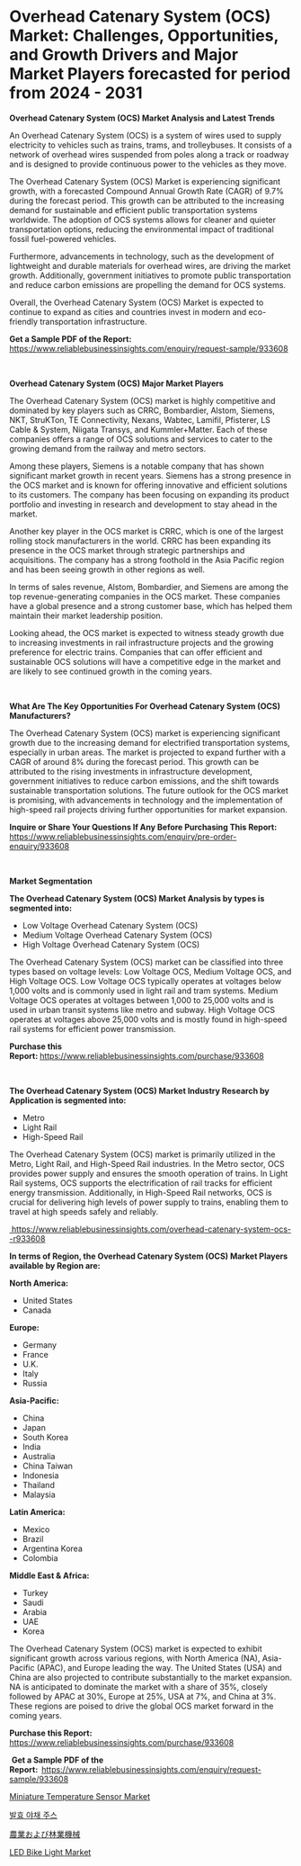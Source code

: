 <p><h1>Overhead Catenary System (OCS) Market: Challenges, Opportunities, and Growth Drivers and Major Market Players forecasted for period from 2024 - 2031</h1></p><p><strong>Overhead Catenary System (OCS) Market Analysis and Latest Trends</strong></p>
<p><p>An Overhead Catenary System (OCS) is a system of wires used to supply electricity to vehicles such as trains, trams, and trolleybuses. It consists of a network of overhead wires suspended from poles along a track or roadway and is designed to provide continuous power to the vehicles as they move.</p><p>The Overhead Catenary System (OCS) Market is experiencing significant growth, with a forecasted Compound Annual Growth Rate (CAGR) of 9.7% during the forecast period. This growth can be attributed to the increasing demand for sustainable and efficient public transportation systems worldwide. The adoption of OCS systems allows for cleaner and quieter transportation options, reducing the environmental impact of traditional fossil fuel-powered vehicles.</p><p>Furthermore, advancements in technology, such as the development of lightweight and durable materials for overhead wires, are driving the market growth. Additionally, government initiatives to promote public transportation and reduce carbon emissions are propelling the demand for OCS systems.</p><p>Overall, the Overhead Catenary System (OCS) Market is expected to continue to expand as cities and countries invest in modern and eco-friendly transportation infrastructure.</p></p>
<p><strong>Get a Sample PDF of the Report:&nbsp;</strong> <a href="https://www.reliablebusinessinsights.com/enquiry/request-sample/933608">https://www.reliablebusinessinsights.com/enquiry/request-sample/933608</a></p>
<p>&nbsp;</p>
<p><strong>Overhead Catenary System (OCS) Major Market Players</strong></p>
<p><p>The Overhead Catenary System (OCS) market is highly competitive and dominated by key players such as CRRC, Bombardier, Alstom, Siemens, NKT, StruKTon, TE Connectivity, Nexans, Wabtec, Lamifil, Pfisterer, LS Cable & System, Niigata Transys, and Kummler+Matter. Each of these companies offers a range of OCS solutions and services to cater to the growing demand from the railway and metro sectors.</p><p>Among these players, Siemens is a notable company that has shown significant market growth in recent years. Siemens has a strong presence in the OCS market and is known for offering innovative and efficient solutions to its customers. The company has been focusing on expanding its product portfolio and investing in research and development to stay ahead in the market.</p><p>Another key player in the OCS market is CRRC, which is one of the largest rolling stock manufacturers in the world. CRRC has been expanding its presence in the OCS market through strategic partnerships and acquisitions. The company has a strong foothold in the Asia Pacific region and has been seeing growth in other regions as well.</p><p>In terms of sales revenue, Alstom, Bombardier, and Siemens are among the top revenue-generating companies in the OCS market. These companies have a global presence and a strong customer base, which has helped them maintain their market leadership position.</p><p>Looking ahead, the OCS market is expected to witness steady growth due to increasing investments in rail infrastructure projects and the growing preference for electric trains. Companies that can offer efficient and sustainable OCS solutions will have a competitive edge in the market and are likely to see continued growth in the coming years.</p></p>
<p>&nbsp;</p>
<p><strong>What Are The Key Opportunities For Overhead Catenary System (OCS) Manufacturers?</strong></p>
<p><p>The Overhead Catenary System (OCS) market is experiencing significant growth due to the increasing demand for electrified transportation systems, especially in urban areas. The market is projected to expand further with a CAGR of around 8% during the forecast period. This growth can be attributed to the rising investments in infrastructure development, government initiatives to reduce carbon emissions, and the shift towards sustainable transportation solutions. The future outlook for the OCS market is promising, with advancements in technology and the implementation of high-speed rail projects driving further opportunities for market expansion.</p></p>
<p><strong>Inquire or Share Your Questions If Any Before Purchasing This Report:</strong> <a href="https://www.reliablebusinessinsights.com/enquiry/pre-order-enquiry/933608">https://www.reliablebusinessinsights.com/enquiry/pre-order-enquiry/933608</a></p>
<p>&nbsp;</p>
<p><strong>Market Segmentation</strong></p>
<p><strong>The Overhead Catenary System (OCS) Market Analysis by types is segmented into:</strong></p>
<p><ul><li>Low Voltage Overhead Catenary System (OCS)</li><li>Medium Voltage Overhead Catenary System (OCS)</li><li>High Voltage Overhead Catenary System (OCS)</li></ul></p>
<p><p>The Overhead Catenary System (OCS) market can be classified into three types based on voltage levels: Low Voltage OCS, Medium Voltage OCS, and High Voltage OCS. Low Voltage OCS typically operates at voltages below 1,000 volts and is commonly used in light rail and tram systems. Medium Voltage OCS operates at voltages between 1,000 to 25,000 volts and is used in urban transit systems like metro and subway. High Voltage OCS operates at voltages above 25,000 volts and is mostly found in high-speed rail systems for efficient power transmission.</p></p>
<p><strong>Purchase this Report:&nbsp;</strong><a href="https://www.reliablebusinessinsights.com/purchase/933608">https://www.reliablebusinessinsights.com/purchase/933608</a></p>
<p>&nbsp;</p>
<p><strong>The Overhead Catenary System (OCS) Market Industry Research by Application is segmented into:</strong></p>
<p><ul><li>Metro</li><li>Light Rail</li><li>High-Speed Rail</li></ul></p>
<p><p>The Overhead Catenary System (OCS) market is primarily utilized in the Metro, Light Rail, and High-Speed Rail industries. In the Metro sector, OCS provides power supply and ensures the smooth operation of trains. In Light Rail systems, OCS supports the electrification of rail tracks for efficient energy transmission. Additionally, in High-Speed Rail networks, OCS is crucial for delivering high levels of power supply to trains, enabling them to travel at high speeds safely and reliably.</p></p>
<p><a href="https://www.reliablebusinessinsights.com/overhead-catenary-system-ocs--r933608">&nbsp;https://www.reliablebusinessinsights.com/overhead-catenary-system-ocs--r933608</a></p>
<p><strong>In terms of Region, the Overhead Catenary System (OCS) Market Players available by Region are:</strong></p>
<p>
    <p> <strong> North America: </strong>
        <ul>
            <li>United States</li>
            <li>Canada</li>
        </ul>
        </p> 
    <p> <strong> Europe: </strong>
        <ul>
            <li>Germany</li>
            <li>France</li>
            <li>U.K.</li>
            <li>Italy</li>
            <li>Russia</li>
        </ul>
        </p> 
    <p> <strong> Asia-Pacific: </strong>
        <ul>
            <li>China</li>
            <li>Japan</li>
            <li>South Korea</li>
            <li>India</li>
            <li>Australia</li>
            <li>China Taiwan</li>
            <li>Indonesia</li>
            <li>Thailand</li>
            <li>Malaysia</li>
        </ul>
        </p> 
    <p> <strong> Latin America: </strong>
        <ul>
            <li>Mexico</li>
            <li>Brazil</li>
            <li>Argentina Korea</li>
            <li>Colombia</li>
        </ul>
        </p> 
    <p> <strong> Middle East & Africa: </strong>
        <ul>
            <li>Turkey</li>
            <li>Saudi</li>
            <li>Arabia</li>
            <li>UAE</li>
            <li>Korea</li>
        </ul>
    </p>
    </p>
<p><p>The Overhead Catenary System (OCS) market is expected to exhibit significant growth across various regions, with North America (NA), Asia-Pacific (APAC), and Europe leading the way. The United States (USA) and China are also projected to contribute substantially to the market expansion. NA is anticipated to dominate the market with a share of 35%, closely followed by APAC at 30%, Europe at 25%, USA at 7%, and China at 3%. These regions are poised to drive the global OCS market forward in the coming years.</p></p>
<p><strong>Purchase this Report: </strong><a href="https://www.reliablebusinessinsights.com/purchase/933608">https://www.reliablebusinessinsights.com/purchase/933608</a></p>
<p>&nbsp;<strong>Get a Sample PDF of the Report:&nbsp;&nbsp;</strong><a href="https://www.reliablebusinessinsights.com/enquiry/request-sample/933608">https://www.reliablebusinessinsights.com/enquiry/request-sample/933608</a></p>
<p><strong></strong></p>
<p><p><a href="https://github.com/ChiragRP21/Market-Research-Report-List-5/blob/main/miniature-temperature-sensor-market.md">Miniature Temperature Sensor Market</a></p><p><a href="https://github.com/sougarounis/Market-Research-Report-List-4/blob/main/3357633159360.md">발효 야채 주스</a></p><p><a href="https://github.com/oqoeusbvpadwjs08/Market-Research-Report-List-2/blob/main/1436921149649.md">農業および林業機械</a></p><p><a href="https://github.com/eeenafisainka/Market-Research-Report-List-1/blob/main/led-bike-light-market.md">LED Bike Light Market</a></p></p>
